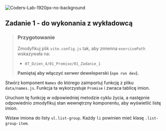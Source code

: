 ![Coders-Lab-1920px-no-background](https://user-images.githubusercontent.com/30623667/104709394-2cabee80-571f-11eb-9518-ea6a794e558e.png)


## Zadanie 1 - do wykonania z wykładowcą

> ### Przygotowanie
>
> Zmodyfikuj plik `vite.config.js` tak, aby zmienna `exercisePath` wskazywała na:
>
> - `07_Dzien_4/01_Promise/01_Zadanie_1`
>
> **Pamiętaj aby włączyć serwer deweloperski (`npm run dev`).**

Stwórz komponent `Names` do którego zaimportuj funkcję z pliku `data/names.js`. Funkcja ta wykorzystuje `Promise` i zwraca tablicę imion.

Uruchom tę funkcję w odpowiedniej metodzie cyklu życia, a następnie odpowiednio zmodyfikuj stan wewnętrzny komponentu, aby wyświetlić listę imion.

Wstaw imiona do listy `ul.list-group`. Każdy `li` powinien mieć klasę `.list-group-item`.
